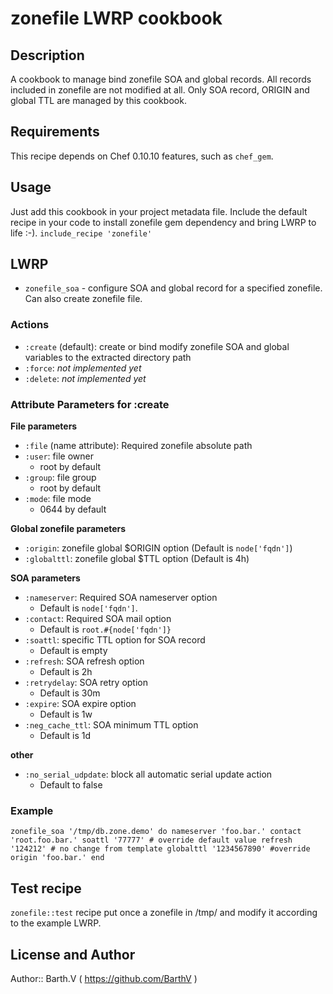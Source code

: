 # zonefile LWRP cookbook

## Description

A cookbook to manage bind zonefile SOA and global records.
All records included in zonefile are not modified at all. Only SOA record, ORIGIN and global TTL are managed by this cookbook.

## Requirements

This recipe depends on Chef 0.10.10 features, such as `chef_gem`.

## Usage

Just add this cookbook in your project metadata file.
Include the default recipe in your code to install zonefile gem dependency and bring LWRP to life :-).
`include_recipe 'zonefile'`

## LWRP

* `zonefile_soa` - configure SOA and global record for a specified zonefile. Can also create zonefile file.

### Actions

- `:create` (default): create or bind modify zonefile SOA and global variables
  to the extracted directory path
- `:force`: _not implemented yet_
- `:delete`: _not implemented yet_

### Attribute Parameters for :create

__File parameters__
- `:file` (name attribute): Required zonefile absolute path
- `:user`: file owner
  - root by default
- `:group`: file group
  - root by default
- `:mode`: file mode
  - 0644 by default

__Global zonefile parameters__
- `:origin`: zonefile global $ORIGIN option (Default is `node['fqdn']`)
- `:globalttl`: zonefile global $TTL option (Default is 4h)

__SOA parameters__
- `:nameserver`: Required SOA nameserver option
  - Default is `node['fqdn']`.
- `:contact`: Required SOA mail option
  - Default is `root.#{node['fqdn']}`
- `:soattl`: specific TTL option for SOA record
  - Default is empty
- `:refresh`: SOA refresh option
  - Default is 2h
- `:retrydelay`: SOA retry option
  - Default is 30m
- `:expire`: SOA expire option
  - Default is 1w
- `:neg_cache_ttl`: SOA minimum TTL option
  - Default is 1d

__other__
- `:no_serial_udpdate`: block all automatic serial update action
  - Default to false

### Example

``zonefile_soa '/tmp/db.zone.demo' do
  nameserver 'foo.bar.'
  contact 'root.foo.bar.'
  soattl '77777' # override default value
  refresh '124212' # no change from template
  globalttl '1234567890' #override
  origin 'foo.bar.'
end
``

## Test recipe

`zonefile::test` recipe put once a zonefile in /tmp/ and modify it according to the example LWRP.

## License and Author

Author:: Barth.V ( https://github.com/BarthV )

